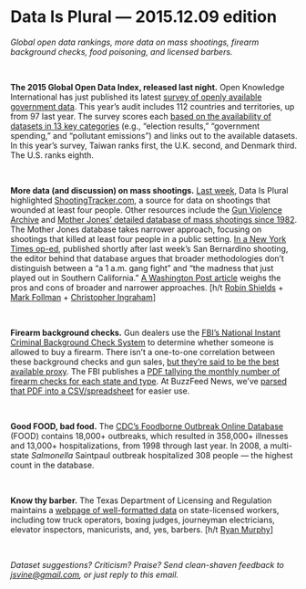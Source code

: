 Data Is Plural — 2015.12.09 edition
===================================

*Global open data rankings, more data on mass shootings, firearm background checks, food poisoning, and licensed barbers.*

&nbsp;

**The 2015 Global Open Data Index, released last night.** Open Knowledge International has just published its latest [survey of openly available government data](http://index.okfn.org/place/). This year’s audit includes 112 countries and territories, up from 97 last year. The survey scores each [based on the availability of datasets in 13 key categories](http://index.okfn.org/methodology/) (e.g., “election results,” “government spending,” and “pollutant emissions”) and links out to the available datasets. In this year’s survey, Taiwan ranks first, the U.K. second, and Denmark third. The U.S. ranks eighth.

&nbsp;

**More data (and discussion) on mass shootings.** [Last week](https://tinyletter.com/data-is-plural/letters/data-is-plural-2015-12-02-edition), Data Is Plural highlighted [ShootingTracker.com](http://shootingtracker.com/wiki/Main_Page), a source for data on shootings that wounded at least four people. Other resources include the [Gun Violence Archive](http://www.gunviolencearchive.org/methodology) and [Mother Jones’ detailed database of mass shootings since 1982](http://www.motherjones.com/politics/2012/12/mass-shootings-mother-jones-full-data). The Mother Jones database takes narrower approach, focusing on shootings that killed at least four people in a public setting. [In a New York Times op-ed](http://www.nytimes.com/2015/12/04/opinion/how-many-mass-shootings-are-there-really.html), published shortly after last week’s San Bernardino shooting, the editor behind that database argues that broader methodologies don’t distinguish between a “a 1 a.m. gang fight” and “the madness that just played out in Southern California.” [A Washington Post article](https://www.washingtonpost.com/news/wonk/wp/2015/12/03/what-makes-a-mass-shooting-in-america/) weighs the pros and cons of broader and narrower approaches. [h/t [Robin Shields](https://twitter.com/robinshields) + [Mark Follman](https://twitter.com/markfollman/status/672564051889623040) + [Christopher Ingraham](https://twitter.com/_cingraham/status/672576536608907264)]

&nbsp;

**Firearm background checks.** Gun dealers use the [FBI’s National Instant Criminal Background Check System](https://www.fbi.gov/about-us/cjis/nics) to determine whether someone is allowed to buy a firearm. There isn’t a one-to-one correlation between these background checks and gun sales, [but they’re said to be the best available proxy](http://www.thetrace.org/2015/11/black-friday-gun-sales-background-checks/). The FBI publishes a [PDF tallying the monthly number of firearm checks for each state and type](https://www.fbi.gov/about-us/cjis/nics/reports/nics_firearm_checks_-_month_year_by_state_type.pdf). At BuzzFeed News, we’ve [parsed that PDF into a CSV/spreadsheet](https://github.com/BuzzFeedNews/nics-firearm-background-checks) for easier use.

&nbsp;

**Good FOOD, bad food.** The [CDC’s Foodborne Outbreak Online Database](http://wwwn.cdc.gov/foodborneoutbreaks/) (FOOD) contains 18,000+ outbreaks, which resulted in 358,000+ illnesses and 13,000+ hospitalizations, from 1998 through last year. In 2008, a multi-state *Salmonella* Saintpaul outbreak hospitalized 308 people — the highest count in the database.

&nbsp;

**Know thy barber.** The Texas Department of Licensing and Regulation maintains a [webpage of well-formatted data](http://www.license.state.tx.us/licensesearch/licfile.asp) on state-licensed workers, including tow truck operators, boxing judges, journeyman electricians, elevator inspectors, manicurists, and, yes, barbers. [h/t [Ryan Murphy](https://twitter.com/rdmurphy/status/642427166689509376)]

&nbsp;

*Dataset suggestions? Criticism? Praise? Send clean-shaven feedback to <jsvine@gmail.com>, or just reply to this email.*
